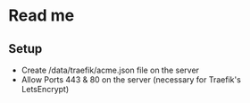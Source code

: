 # Read me

## Setup

- Create /data/traefik/acme.json file on the server
- Allow Ports 443 & 80 on the server (necessary for Traefik's LetsEncrypt)
